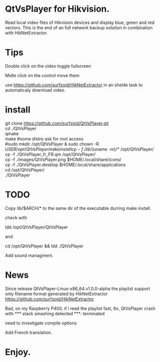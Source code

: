 # QtVsPlayer for Hikvision.
Read local video files of Hikvision devices and display blue, green and red vectors. 
This is the end of an full network backup solution in combination with HikNetExtractor.

# Tips
Double click on the video toggle fullscreen

Midle click on the control move them

use https://github.com/surfzoid/HikNetExtractor in an shelde task to automaticaly download video.

# install
git clone https://github.com/surfzoid/QtVsPlayer.git  
cd ./QtVsPlayer  
qmake  
make 
 #some distro ask for root access  
 #sudo mkdir /opt/QtVsPlayer & sudo chown -R $USER /opt/QtVsPlayer   
make install  
cp  -f ./lib/$(uname -m)/* /opt/QtVsPlayer/  
cp -f ./QtVsPlayer_fr_FR.qm /opt/QtVsPlayer/  
cp -f ./images/QtVsPlayer.png $HOME/.local/share/icons/  
cp -f ./QtVsPlayer.desktop $HOME/.local/share/applications  
cd /opt/QtVsPlayer/  
./QtVsPlayer  

# TODO
Copy lib/$ARCH/* to the same dir of the executable durring make install.

check with

ldd /opt/QtVsPlayer/QtVsPlayer 

and

cd /opt/QtVsPlayer && ldd ./QtVsPlayer

Add sound managment.

# News
Since release QtVsPlayer-Linux-x86_64.v1.0.0-alpha the playlist support only filename format generated by HikNetExtractor
https://github.com/surfzoid/HikNetExtractor

Bad, on my Raspberry P400, if i read the playlist fast, 6x, QtVsPlayer crash with
*** stack smashing detected ***: terminated

need to investigate compile options

Add French translation.

# Enjoy.
